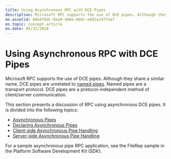 ```yaml
---
title: Using Asynchronous RPC with DCE Pipes
description: Microsoft RPC supports the use of DCE pipes. Although they share a similar name, DCE pipes are unrelated to named pipes. Named pipes are a transport protocol. DCE pipes are a protocol-independent method of client/server communication.
ms.assetid: 9de4f6dc-0aa9-446e-b68c-e0d1e247fea7
ms.topic: concept-article
ms.date: 05/31/2018
---
```


# Using Asynchronous RPC with DCE Pipes

Microsoft RPC supports the use of DCE pipes. Although they share a similar name, DCE pipes are unrelated to [named pipes](asynchronous-rpc-over-the-named-pipe-protocol.md). Named pipes are a transport protocol. DCE pipes are a protocol-independent method of client/server communication.

This section presents a discussion of RPC using asynchronous DCE pipes. It is divided into the following topics:

-   [Asynchronous Pipes](asynchronous-pipes.md)
-   [Declaring Asynchronous Pipes](declaring-asynchronous-pipes.md)
-   [Client-side Asynchronous Pipe Handling](client-side-asynchronous-pipe-handling.md)
-   [Server-side Asynchronous Pipe Handling](server-side-asynchronous-pipe-handling.md)

For a sample asynchronous pipe RPC application, see the FileRep sample in the Platform Software Development Kit (SDK).

 

 




